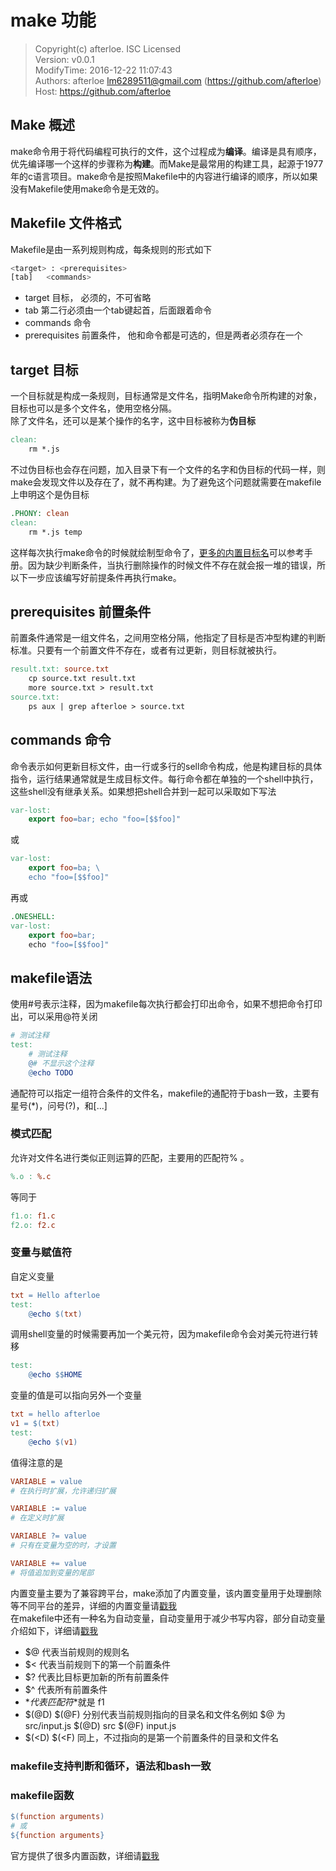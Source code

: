 make 功能
===

> Copyright(c) afterloe. ISC Licensed  
> Version: v0.0.1  
> ModifyTime: 2016-12-22 11:07:43  
> Authors:
    afterloe <lm6289511@gmail.com> (https://github.com/afterloe)  
> Host:
    https://github.com/afterloe  

## Make 概述 
make命令用于将代码编程可执行的文件，这个过程成为**编译**。编译是具有顺序，优先编译哪一个这样的步骤称为**构建**。而Make是最常用的构建工具，起源于1977年的c语言项目。make命令是按照Makefile中的内容进行编译的顺序，所以如果没有Makefile使用make命令是无效的。

## Makefile 文件格式
Makefile是由一系列规则构成，每条规则的形式如下
```bash
<target> : <prerequisites>
[tab]	<commands>
```
* target 目标， 必须的，不可省略  
* tab 第二行必须由一个tab键起首，后面跟着命令  
* commands 命令  
* prerequisites 前置条件， 他和命令都是可选的，但是两者必须存在一个  

## target 目标
一个目标就是构成一条规则，目标通常是文件名，指明Make命令所构建的对象，目标也可以是多个文件名，使用空格分隔。  
除了文件名，还可以是某个操作的名字，这中目标被称为**伪目标**
```makefile
clean:
	rm *.js
```

不过伪目标也会存在问题，加入目录下有一个文件的名字和伪目标的代码一样，则make会发现文件以及存在了，就不再构建。为了避免这个问题就需要在makefile上申明这个是伪目标
```makefile
.PHONY: clean
clean:
	rm *.js temp
```

这样每次执行make命令的时候就绘制型命令了，[更多的内置目标名](http://www.gnu.org/software/make/manual/html_node/Special-Targets.html#Special-Targets)可以参考手册。因为缺少判断条件，当执行删除操作的时候文件不存在就会报一堆的错误，所以下一步应该编写好前提条件再执行make。

## prerequisites 前置条件
前置条件通常是一组文件名，之间用空格分隔，他指定了目标是否冲型构建的判断标准。只要有一个前置文件不存在，或者有过更新，则目标就被执行。
```makefile
result.txt: source.txt
	cp source.txt result.txt
	more source.txt > result.txt
source.txt: 
	ps aux | grep afterloe > source.txt
```

## commands 命令
命令表示如何更新目标文件，由一行或多行的sell命令构成，他是构建目标的具体指令，运行结果通常就是生成目标文件。每行命令都在单独的一个shell中执行，这些shell没有继承关系。如果想把shell合并到一起可以采取如下写法
```makefile
var-lost:
	export foo=bar; echo "foo=[$$foo]"
```
或
```makefile
var-lost:
	export foo=ba; \
	echo "foo=[$$foo]"
```
再或
```makefile
.ONESHELL:
var-lost:
	export foo=bar;
	echo "foo=[$$foo]"
```

## makefile语法
使用#号表示注释，因为makefile每次执行都会打印出命令，如果不想把命令打印出，可以采用@符关闭
```makefile
# 测试注释
test:
	# 测试注释
	@# 不显示这个注释
	@echo TODO
```
通配符可以指定一组符合条件的文件名，makefile的通配符于bash一致，主要有星号(*)，问号(?)，和[...]  

### 模式匹配
允许对文件名进行类似正则运算的匹配，主要用的匹配符% 。
```makefile
%.o : %.c	
```
等同于
```makefile
f1.o: f1.c
f2.o: f2.c
```

### 变量与赋值符
自定义变量
```makefile
txt = Hello afterloe
test:
	@echo $(txt)
```

调用shell变量的时候需要再加一个美元符，因为makefile命令会对美元符进行转移
```makefile
test:
	@echo $$HOME
```

变量的值是可以指向另外一个变量
```makefile
txt = hello afterloe
v1 = $(txt)
test:
	@echo $(v1)
```

值得注意的是
```makefile
VARIABLE = value
# 在执行时扩展，允许递归扩展

VARIABLE := value
# 在定义时扩展

VARIABLE ?= value
# 只有在变量为空的时，才设置

VARIABLE += value
# 将值追加到变量的尾部
```

内置变量主要为了兼容跨平台，make添加了内置变量，该内置变量用于处理删除等不同平台的差异，详细的内置变量请[戳我](https://www.gnu.org/software/make/manual/html_node/Implicit-Variables.html)  
在makefile中还有一种名为自动变量，自动变量用于减少书写内容，部分自动变量介绍如下，详细请[戳我](https://www.gnu.org/software/make/manual/html_node/Automatic-Variables.html)  
* $@ 代表当前规则的规则名
* $< 代表当前规则下的第一个前置条件
* $? 代表比目标更加新的所有前置条件
* $^ 代表所有前置条件
* $* 代表匹配符%匹配的部分，比如%匹配的是f1.txt 那么$*就是 f1
* $(@D) $(@F) 分别代表当前规则指向的目录名和文件名例如 $@ 为 src/input.js $(@D) src $(@F) input.js
* $(<D) $(<F) 同上，不过指向的是第一个前置条件的目录和文件名

### makefile支持判断和循环，语法和bash一致

### makefile函数
```makefile
$(function arguments)
# 或
${function arguments}
```

官方提供了很多内置函数，详细请[戳我](https://www.gnu.org/software/make/manual/html_node/Functions.html)
